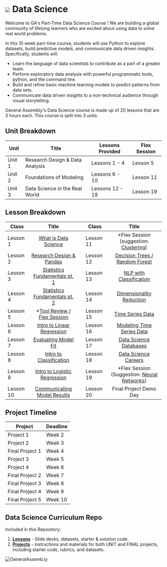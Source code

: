 # ![](https://ga-dash.s3.amazonaws.com/production/assets/logo-9f88ae6c9c3871690e33280fcf557f33.png) Data Science

Welcome to GA's Part-Time Data Science Course
! We are building a global community of lifelong learners who are excited about using data to solve real world problems. 

In this 10 week part-time course, students will use Python to explore datasets, build predictive models, and communicate data driven insights. Specifically, students will:

- Learn the language of data scientists to contribute as a part of a greater team.
- Perform exploratory data analysis with powerful programmatic tools, python, and the command line.
- Build and refine basic machine learning models to predict patterns from data sets.
- Communicate data driven insights to a non-technical audience through visual storytelling.

General Assembly's Data Science course is made up of 20 lessons that are 3 hours each. This course is split into 3 units.

## Unit Breakdown

| Unit | Title | Lessons Provided | Flex Session |
| --- | --- |  --- | --- |
| Unit 1 | Research Design & Data Analysis | Lessons 1 - 4  | Lesson 5 |
| Unit 2 | Foundations of Modeling | Lessons 6 - 10 | Lesson 11 |
| Unit 3 | Data Science in the Real World| Lessons 12 - 18 | Lesson 19 |

## Lesson Breakdown

| Class | Title |  | Class | Title |
| --- | :---: | --- |  --- | :---: |
| Lesson 1 | [What is Data Science](./lesson-01/") || Lesson 11 | *Flex Session (suggestion: [Clustering](./lesson-11-flex/)) |
| Lesson 2 | [Research Design & Pandas](./lesson-02/") || Lesson 12 | [Decision Trees / Random Forest](./lesson-12/")|
| Lesson 3| [Statistics Fundamentals pt. 1](./lesson-03/") || Lesson 13 | [NLP with Classification](./lesson-13/") |
| Lesson 4 | [Statistics Fundamentals pt. 2](./lesson-04/") || Lesson 14 | [Dimensionality Reduction](./lesson-14/") |
| Lesson 5 | *[Tool Review / Flex Session](./lesson-05/") || Lesson 15 | [Time Series Data](./lesson-15/") |
| Lesson 6 | [Intro to Linear Regression](./lesson-06/") || Lesson 16 | [Modeling Time Series Data](./lesson-16/") |
| Lesson 7 | [Evaluating Model Fit](./lesson-07/") || Lesson 17 | [Data Science Databases](./lesson-17/") |
| Lesson 8 | [Intro to Classification](./lesson-08/")|| Lesson 18 | [Data Science Careers](./lesson-18/") |
| Lesson 9 | [Intro to Logistic Regression](./lesson-09/") || Lesson 19 | *Flex Session (Suggestion: [Neural Networks](./lesson-19-flex/)) |
| Lesson 10 | [Communicating Model Results](./lesson-10/") ||Lesson 20 | Final Project Demo Day | 

## Project Timeline

| Project | Deadline |
| --- | --- |
| Project 1 | Week 2 |
| Project 2 | Week 3 |
| Final Project 1 | Week 4 |
| Project 3 | Week 5 |
| Project 4 | Week 6 |
| Final Project 2 | Week  7 |
| Final Project 3 | Week  8 |
| Final Project 4 | Week  9 |
| Final Project 5 | Week  10 |

## Data Science Curriculum Repo

Included in this Repository:

1. [**Lessons**](./lessons/) - Slide decks, datasets, starter & solution code.
2. [**Projects**](./projects/) - instructions and materials for both UNIT and FINAL projects, including starter code, rubrics, and datasets.


![GeneralAssemb.ly](https://github.com/generalassembly/ga-ruby-on-rails-for-devs/raw/master/images/ga.png "GeneralAssemb.ly")
